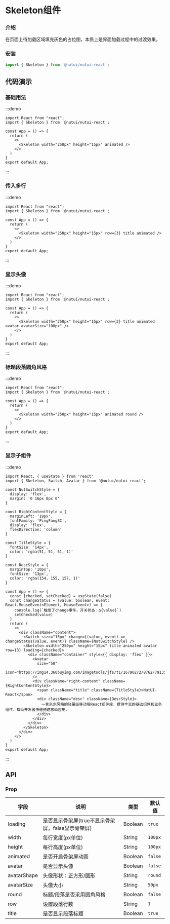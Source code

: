 #  Skeleton组件

### 介绍

在页面上待加载区域填充灰色的占位图，本质上是界面加载过程中的过渡效果。

### 安装
``` ts
import { Skeleton } from '@nutui/nutui-react';
```


## 代码演示

### 基础用法

:::demo
```tsx
import React from "react";
import { Skeleton } from '@nutui/nutui-react';

const App = () => {
  return (
    <>
      <Skeleton width="250px" height="15px" animated />
    </>
  )
}
export default App;
```
:::

### 传入多行

:::demo
```tsx
import React from "react";
import { Skeleton } from '@nutui/nutui-react';

const App = () => {
  return (
    <>
      <Skeleton width="250px" height="15px" row={3} title animated />
    </>
  )
}
export default App;
```
:::

### 显示头像

:::demo
```tsx
import React from "react";
import { Skeleton } from '@nutui/nutui-react';

const App = () => {
  return (
    <>
      <Skeleton width="250px" height="15px" row={3} title animated avatar avatarSize="100px" />
    </>
  )
}
export default App;
```
:::

### 标题段落圆角风格

:::demo
```tsx
import React from "react";
import { Skeleton } from '@nutui/nutui-react';

const App = () => {
  return (
    <>
      <Skeleton width="250px" height="15px" animated round />
    </>
  )
}
export default App;
```
:::

### 显示子组件

:::demo
```tsx
import React, { useState } from 'react'
import { Skeleton, Switch, Avatar } from '@nutui/nutui-react';

const NutSwitchStyle = {
  display: 'flex',
  margin: '0 16px 8px 0'
}

const RightContentStyle = {
  marginLeft: '19px',
  fontFamily: 'PingFangSC',
  display: 'flex',
  flexDirection: 'column'
}

const TitleStyle = {
  fontSize: '14px',
  color: 'rgba(51, 51, 51, 1)'
}

const DescStyle = {
  marginTop: '10px',
  fontSize: '13px',
  color: 'rgba(154, 155, 157, 1)'
}

const App = () => {
  const [checked, setChecked] = useState(false)
  const changeStatus = (value: boolean, event: React.MouseEvent<Element, MouseEvent>) => {
    console.log(`触发了change事件，开关状态：${value}`)
    setChecked(value)
  }
  return (
    <>
      <div className="content">
        <Switch size="15px" change={(value, event) => changeStatus(value, event)} className={NutSwitchStyle} />
        <Skeleton width="250px" height="15px" title animated avatar row={3} loading={checked}>
          <div className="container" style={{ display: 'flex' }}>
            <Avatar
              size="50"
              icon="https://img14.360buyimg.com/imagetools/jfs/t1/167902/2/8762/791358/603742d7E9b4275e3/e09d8f9a8bf4c0ef.png"
            />
            <div className="right-content" className={RightContentStyle}>
              <span className="title" className={TitleStyle}>NutUI-React</span>
              <div className="desc" className={DescStyle}>
                一套京东风格的轻量级移动端React组件库，提供丰富的基础组件和业务组件，帮助开发者快速搭建移动应用。
              </div>
            </div>
          </div>
        </Skeleton>
      </div>
    </>
  )
}
export default App;
```
:::




## API

### Prop  

| 字段       | 说明                                             | 类型    | 默认值    |
|------------|-------------------------------------------------|---------|----------|
| loading    | 是否显示骨架屏(true不显示骨架屏，false显示骨架屏)                                    | Boolean | `true`    | 
| width       | 每行宽度(px单位)                                       | String  | `100px` |
| height      | 每行高度(px单位)                                        | String  | `100px`   |
| animated    | 是否开启骨架屏动画                                | Boolean  | `false`  |
| avatar      | 是否显示头像                                     | Boolean | `false`   |
| avatarShape      | 头像形状：正方形/圆形                        | String | `round`   |
| avatarSize       | 头像大小                                   | String | `50px`    |
| round  | 标题/段落是否采用圆角风格                                | Boolean | `false`  |
| row    | 设置段落行数                                           | String | `1`       |
| title  | 是否显示段落标题                                        | Boolean | `true`   |
